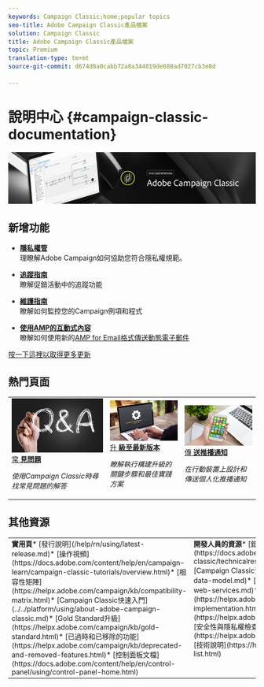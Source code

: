```yaml
---
keywords: Campaign Classic;home;popular topics
seo-title: Adobe Campaign Classic產品檔案
solution: Campaign Classic
title: Adobe Campaign Classic產品檔案
topic: Premium
translation-type: tm+mt
source-git-commit: d674d8a0cabb72a8a344019de688ad7027cb3e8d

---
```



# 說明中心 {#campaign-classic-documentation}

![](platform/using/assets/do-not-localize/banner_acc_doc.jpg)

## 新增功能

* **[隱私權管](https://helpx.adobe.com/campaign/kb/campaign-privacy.html)**<br/>理瞭解Adobe Campaign如何協助您符合隱私權規範。

* **[追蹤指南](https://helpx.adobe.com/campaign/kb/acc-tracking.html)**<br/>瞭解促銷活動中的追蹤功能

* **[維護指南](https://helpx.adobe.com/campaign/kb/acc-maintenance.html)**<br/>瞭解如何監控您的Campaign例項和程式

* **[使用AMP的互動式內容](delivery/using/defining-interactive-content.md)**<br/>瞭解如何使用新的[AMP for Email格式傳送動態電子郵件](https://amp.dev/about/email/)

[按一下這裡以取得更多更新](/help/rn/using/documentation-updates.md)

## 熱門頁面

<table>
<tr>
  <td>
    <a href="platform/using/common-questions.md">
      <img alt="常見問答集" src="platform/using/assets/FAQ.png"/>
    </a>
    <div>
      <a href="platform/using/common-questions.md">
    常 <strong>見問題</strong></a>
    </div>
    <p>
    <em>使用Campaign Classic時尋找常見問題的解答</em>
    <p>
  </td>
   <td>
    <a href="https://docs.campaign.adobe.com/doc/AC/getting_started/EN/buildUpgrade.html">
      <img alt="構建升級" src="platform/using/assets/upgrade.png" />
    </a>
    <div>
      <a href="https://docs.campaign.adobe.com/doc/AC/getting_started/EN/buildUpgrade.html">
    升 <strong>級至最新版本</strong></a>
    </div>
    <p>
    <em>瞭解執行構建升級的關鍵步驟和最佳實踐方案</em>
    <p>
  </td>
  <td>
    <a href="delivery/using/creating-notifications.md">
       <img alt="推播通知" src="platform/using/assets/push.png" />
    </a>
    <div>
       <a href="delivery/using/creating-notifications.md">
    傳 <strong>送推播通知</strong></a>
    </div>
    <p>
    <em>在行動裝置上設計和傳送個人化推播通知</em>
    <p>
  </td>
</tr>
</table>

## 其他資源

<table>
<tr>
  <td valign="top"><strong>實用頁</strong>* [發行說明](/help/rn/using/latest-release.md)* [操作視頻](https://docs.adobe.com/content/help/en/campaign-learn/campaign-classic-tutorials/overview.html)* [相容性矩陣](https://helpx.adobe.com/campaign/kb/compatibility-matrix.html)* [Campaign Classic快速入門](../../platform/using/about-adobe-campaign-classic.md)* [Gold Standard升級](https://helpx.adobe.com/campaign/kb/gold-standard.html)* [已過時和已移除的功能](https://helpx.adobe.com/campaign/kb/deprecated-and-removed-features.html)* [控制面板文檔](https://docs.adobe.com/content/help/en/control-panel/using/control-panel-home.html)
  </td>
  <td valign="top"><strong>開發人員的資源</strong>* [錯誤訊息清單](https://docs.adobe.com/content/help/en/campaign-classic/technicalresources/error_messages/error_codes.html)* [Campaign Classic資料模型](../../configuration/using/about-data-model.md)* [JSAPI檔案](../../configuration/using/about-web-services.md)* [實施指南](https://helpx.adobe.com/campaign/kb/acc-implementation.html)* [追蹤指南](https://helpx.adobe.com/campaign/kb/acc-tracking.html)* [安全性與隱私權檢查清單](https://helpx.adobe.com/campaign/kb/acc-security.html)* [技術說明](https://helpx.adobe.com/campaign/kb/article-list.html)
  </td>
</tr>
</table>
